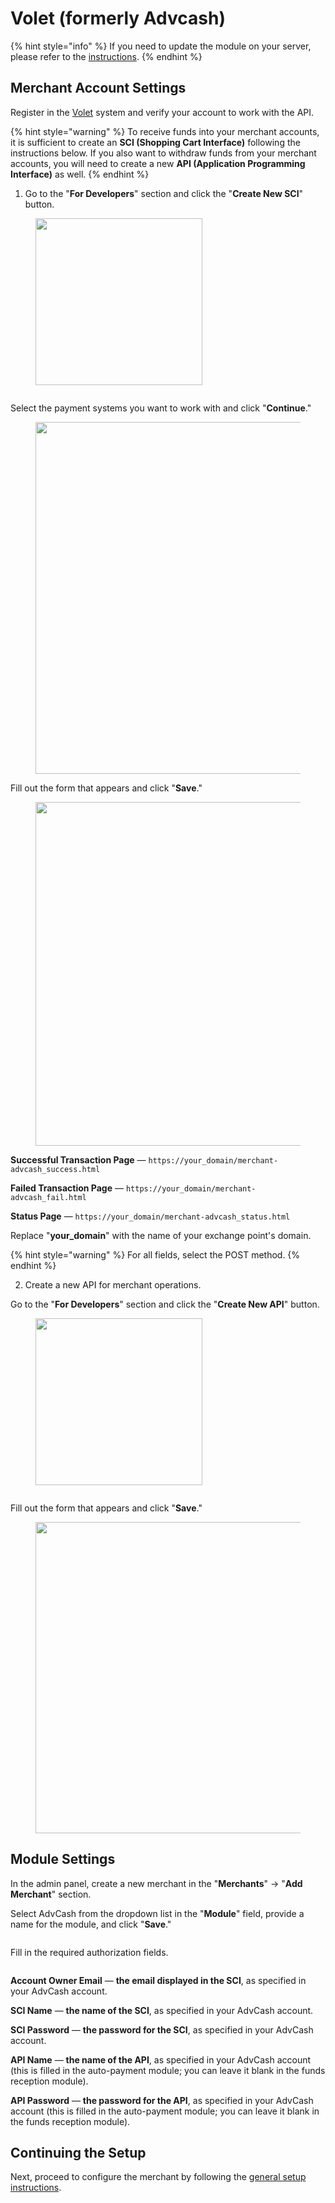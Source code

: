 # Volet (formerly Advcash)

{% hint style="info" %}
If you need to update the module on your server, please refer to the [instructions](https://premium.gitbook.io/main/osnovnye-nastroiki/faq/obnovlenie-failov-skripta-na-servere/kak-obnovit-faily-na-servere#moduli-merchantov-i-avtovyplat).
{% endhint %}

## Merchant Account Settings

Register in the [Volet](https://account.volet.com/register) system and verify your account to work with the API.

{% hint style="warning" %}
To receive funds into your merchant accounts, it is sufficient to create an **SCI (Shopping Cart Interface)** following the instructions below. If you also want to withdraw funds from your merchant accounts, you will need to create a new **API (Application Programming Interface)** as well.
{% endhint %}

1. Go to the "**For Developers**" section and click the "**Create New SCI**" button.

<figure><img src="../../../.gitbook/assets/image (1425)_eng.png" alt="" width="267"><figcaption></figcaption></figure>

<figure><img src="../../../.gitbook/assets/image (1422)_eng.png" alt=""><figcaption></figcaption></figure>

Select the payment systems you want to work with and click "**Continue**."

<figure><img src="../../../.gitbook/assets/image (677)_eng.png" alt="" width="563"><figcaption></figcaption></figure>

Fill out the form that appears and click "**Save**."

<figure><img src="../../../.gitbook/assets/image (678)_eng.png" alt="" width="550"><figcaption></figcaption></figure>

**Successful Transaction Page** — `https://your_domain/merchant-advcash_success.html`

**Failed Transaction Page** — `https://your_domain/merchant-advcash_fail.html`

**Status Page** — `https://your_domain/merchant-advcash_status.html`

Replace "**your_domain**" with the name of your exchange point's domain.

{% hint style="warning" %}
For all fields, select the POST method.
{% endhint %}

2. Create a new API for merchant operations.

Go to the "**For Developers**" section and click the "**Create New API**" button.

<figure><img src="../../../.gitbook/assets/image (1425)_eng.png" alt="" width="267"><figcaption></figcaption></figure>

<figure><img src="../../../.gitbook/assets/image (1422)_eng.png" alt=""><figcaption></figcaption></figure>

Fill out the form that appears and click "**Save**."

<figure><img src="../../../.gitbook/assets/image (679)_eng.png" alt="" width="498"><figcaption></figcaption></figure>

## Module Settings

In the admin panel, create a new merchant in the "**Merchants**" -> "**Add Merchant**" section.

Select AdvCash from the dropdown list in the "**Module**" field, provide a name for the module, and click "**Save**."

<figure><img src="../../../.gitbook/assets/image (1424)_eng.png" alt=""><figcaption></figcaption></figure>

Fill in the required authorization fields.

<figure><img src="../../../.gitbook/assets/image (1423)_eng.png" alt=""><figcaption></figcaption></figure>

**Account Owner Email** — **the email displayed in the SCI**, as specified in your AdvCash account.

**SCI Name** — **the name of the SCI**, as specified in your AdvCash account.

**SCI Password** — **the password for the SCI**, as specified in your AdvCash account.

**API Name** — **the name of the API**, as specified in your AdvCash account (this is filled in the auto-payment module; you can leave it blank in the funds reception module).

**API Password** — **the password for the API**, as specified in your AdvCash account (this is filled in the auto-payment module; you can leave it blank in the funds reception module).

## Continuing the Setup

Next, proceed to configure the merchant by following the [general setup instructions](https://premium.gitbook.io/rukovodstvo-polzovatelya/osnovnye-nastroiki/merchanty-i-avtovyplaty/merchanty/obshie-nastroiki-merchantov).